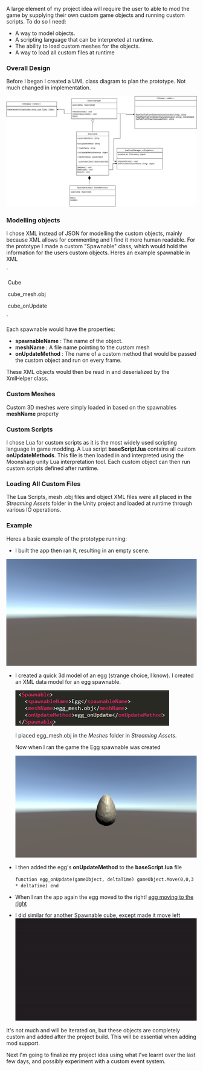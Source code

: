 

A large element of my project idea will require the user to able to mod the game by supplying their own custom game objects and running custom scripts. To do so I need:

- A way to model objects.
- A scripting language that can be interpreted at runtime.
- The ability to load custom meshes for the objects.
- A way to load all custom files at runtime

### Overall Design

Before I began I created a UML class diagram to plan the prototype. Not much changed in implementation.

![UML Class diagram showing design of project](modding.png)

### Modelling objects

I chose XML instead of JSON for modelling the custom objects, mainly because XML allows for commenting and I find it more human readable. For the prototype I made a custom "Spawnable" class, which would hold the information for the users custom objects. Heres an example spawnable in XML

`<Spawnable>

​	<spawnableName>Cube</spawnableName>

​	<meshName>cube_mesh.obj</meshName>

​	<onUpdateMethod>cube_onUpdate</onUpdateMethod>

</Spawnable>`

Each spawnable would have the properties:

- **spawnableName** : The name of the object.
- **meshName** : A file name pointing to the custom mesh
- **onUpdateMethod** : The name of a custom method that would be passed the custom object and run on every frame.

These XML objects would then be read in and deserialized by the XmlHelper class.

### Custom Meshes

Custom 3D meshes were simply loaded in based on the spawnables **meshName** property

### Custom Scripts

I chose Lua for custom scripts as it is the most widely used scripting language in game modding. A Lua script  **baseScript.lua** contains all custom **onUpdateMethods**. This file is then loaded in and interpreted using the Moonsharp unity Lua interpretation tool. Each custom object can then run custom scripts defined after runtime.

### Loading All Custom Files

The Lua Scripts, mesh .obj files and object XML files were all placed in the *Streaming Assets* folder in the Unity project and loaded at runtime through various IO operations.

### Example

Heres a basic example of the prototype running:



- I built the app then ran it, resulting in an empty scene.

![empty scene image](empty.png)

- I created a quick 3d model of an egg (strange choice, I know). I created an XML data model for an egg spawnable.

  ![Egg spawnable XML](xmlcrop.png)

  I placed egg_mesh.obj in the *Meshes* folder in *Streaming Assets*.

  Now when I ran the game the Egg spawnable was created

  ![an egg in an empty scene](egg_alone.png)

- I then added the egg's **onUpdateMethod** to the **baseScript.lua** file

  `function egg_onUpdate(gameObject, deltaTime)
  	gameObject.Move(0,0,3 * deltaTime)
  end`

- When I ran the app again the egg moved to the right!
  [egg moving to the right](egg_alone.gif)

- I did similar for another Spawnable cube, except made it move left
  ![egg and cube moving in scene](egg_and_cube.gif)

It's not much and will be iterated on, but these objects are completely custom and added after the project build. This will be essential when adding mod support. 

Next I'm going to finalize my project idea using what I've learnt over the last few days, and possibly experiment with a custom event system.
